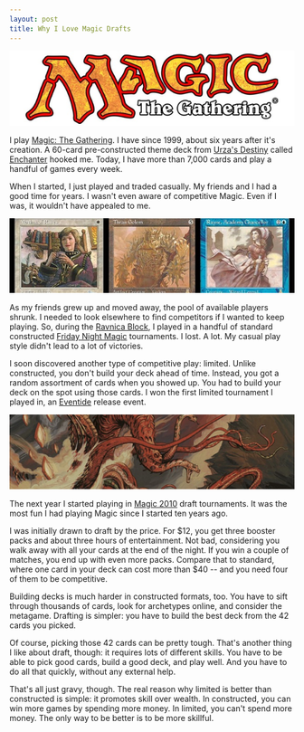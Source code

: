 ```yaml
---
layout: post
title: Why I Love Magic Drafts
---
```


![Magic: The Gathering logo][1]

I play [Magic: The Gathering][2]. I have since 1999, about six years
after it's creation. A 60-card pre-constructed theme deck from
[Urza's Destiny][3] called [Enchanter][4] hooked me. Today, I have
more than 7,000 cards and play a handful of games every week.

When I started, I just played and traded casually. My friends and
I had a good time for years. I wasn't even aware of competitive
Magic. Even if I was, it wouldn't have appealed to me.

![Cards from Enchanter][5]

As my friends grew up and moved away, the pool of available players
shrunk. I needed to look elsewhere to find competitors if I wanted
to keep playing. So, during the [Ravnica Block][6], I played in a
handful of standard constructed [Friday Night Magic][7] tournaments.
I lost. A lot. My casual play style didn't lead to a lot of victories.

I soon discovered another type of competitive play: limited. Unlike
constructed, you don't build your deck ahead of time. Instead, you
got a random assortment of cards when you showed up. You had to
build your deck on the spot using those cards. I won the first
limited tournament I played in, an [Eventide][8] release event.

![Hatelfayer][9]

The next year I started playing in [Magic 2010][10] draft tournaments.
It was the most fun I had playing Magic since I started ten years
ago.

I was initially drawn to draft by the price. For $12, you get three
booster packs and about three hours of entertainment. Not bad,
considering you walk away with all your cards at the end of the
night. If you win a couple of matches, you end up with even more
packs. Compare that to standard, where one card in your deck can
cost more than $40 -- and you need four of them to be competitive.

Building decks is much harder in constructed formats, too. You have
to sift through thousands of cards, look for archetypes online, and
consider the metagame. Drafting is simpler: you have to build the
best deck from the 42 cards you picked.

Of course, picking those 42 cards can be pretty tough. That's another
thing I like about draft, though: it requires lots of different
skills. You have to be able to pick good cards, build a good deck,
and play well. And you have to do all that quickly, without any
external help.

That's all just gravy, though. The real reason why limited is better
than constructed is simple: it promotes skill over wealth. In
constructed, you can win more games by spending more money. In
limited, you can't spend more money. The only way to be better is
to be more skillful.

[1]: /static/images/2011-11-09-figure-1.jpg
[2]: http://en.wikipedia.org/wiki/Magic:_The_Gathering
[3]: http://en.wikipedia.org/wiki/Urza's_Destiny
[4]: http://www.wizards.com/magic/displaythemedeck.asp?set=urzasdestiny&decknum=1
[5]: /static/images/2011-11-09-figure-2.jpg
[6]: http://en.wikipedia.org/wiki/Ravnica:_City_of_Guilds
[7]: http://en.wikipedia.org/wiki/Friday_Night_Magic
[8]: http://en.wikipedia.org/wiki/Eventide
[9]: /static/images/2011-11-09-figure-3.jpg
[10]: http://en.wikipedia.org/wiki/Magic_2010
